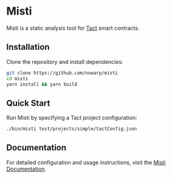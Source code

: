 # Misti

Misti is a static analysis tool for [Tact](https://tact-lang.org/) smart contracts.

## Installation
Clone the repository and install dependencies:
```bash
git clone https://github.com/nowarp/misti
cd misti
yarn install && yarn build
```

## Quick Start
Run Misti by specifying a Tact project configuration:
```bash
./bin/misti test/projects/simple/tactConfig.json
```

## Documentation
For detailed configuration and usage instructions, visit the [Misti Documentation](https://nowarp.github.io/misti/).
